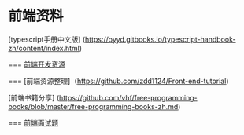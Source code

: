 # 前端资料

[typescript手册中文版]
(https://oyyd.gitbooks.io/typescript-handbook-zh/content/index.html)

===
[前端开发资源](http://www.css88.com/nav/)



===
[前端资源整理]（https://github.com/zdd1124/Front-end-tutorial)


[前端书籍分享] (https://github.com/vhf/free-programming-books/blob/master/free-programming-books-zh.md)

===
[前端面试题](https://github.com/HerbertKarajan/Fe-Interview-questions)
